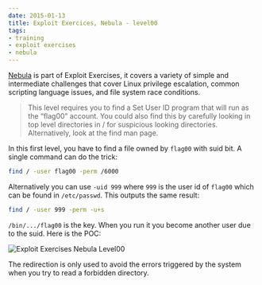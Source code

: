 ```yaml
---
date: 2015-01-13
title: Exploit Exercices, Nebula - level00
tags:
- training
- exploit exercises
- nebula
---
```

[Nebula](https://exploit-exercises.com/nebula/ "Exploit Exercises, Nebula") is part of Exploit Exercises, 
it covers a variety of simple and intermediate challenges that cover Linux privilege escalation, common scripting language issues, and file system race conditions.

> This level requires you to find a Set User ID program that will run as the “flag00” account. 
You could also find this by carefully looking in top level directories in / for suspicious looking directories.
Alternatively, look at the find man page.

In this first level, you have to find a file owned by `flag00` with suid bit. 
A single command can do the trick:

```bash
find / -user flag00 -perm /6000
```

<!--more-->

Alternatively you can use `-uid 999` where `999` is the user id of `flag00` which can be found in `/etc/passwd`. 
This outputs the same result:

```bash
find / -user 999 -perm -u+s
```

`/bin/.../flag00` is the key. 
When you run it you become another user due to the suid. 
Here is the POC:

![Exploit Exercises Nebula Level00](/images/exploit_exercices_nebula_level00.png)

The redirection is only used to avoid the errors triggered by the system when you try to read a forbidden directory.
